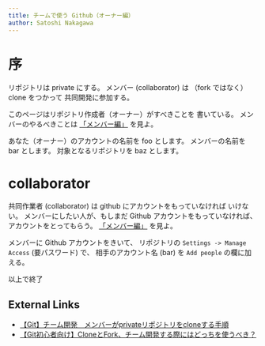 ```yaml
---
title: チームで使う Github（オーナー編）
author: Satoshi Nakagawa
---
```


# 序

リポジトリは private にする。
メンバー (collaborator) は 
（fork ではなく） clone をつかって
共同開発に参加する。
  
このページはリポジトリ作成者（オーナー）がすべきことを
書いている。
メンバーのやるべきことは
[「メンバー編」](github-member.md) を見よ。

あなた（オーナー）のアカウントの名前を foo とします。
メンバーの名前を bar とします。
対象となるリポジトリを baz とします。

# collaborator

共同作業者 (collaborator) は
github にアカウントをもっていなければ
いけない。
メンバーにしたい人が、もしまだ Github アカウントをもっていなければ、
アカウントをとってもらう。
[「メンバー編」](github-member.md) を見よ。

メンバーに Github アカウントをきいて、
リポジトリの
`Settings -> Manage Access` (要パスワード) で、
相手のアカウント名 (bar) を `Add people` の欄に加える。

以上で終了

## External Links

- [【Git】チーム開発　メンバーがprivateリポジトリをcloneする手順](https://took.jp/post-402/)
- [【Git初心者向け】CloneとFork、チーム開発する際にはどっちを使うべき？](https://techtechmedia.com/clone-fork-difference/)
